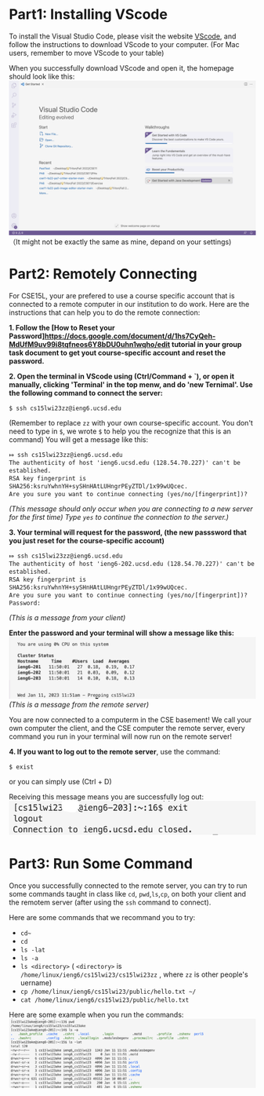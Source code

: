# Part1: Installing VScode
To install the Visual Studio Code, please visit the website [VScode](https://code.visualstudio.com/), and follow the instructions to download VScode to your computer. (For Mac users, remember to move VScode to your table)

When you successfully download VScode and open it, the homepage should look like this:
![Image](VScode.png)
（It might not be exactly the same as mine, depand on your settings)

# Part2: Remotely Connecting
For CSE15L, your are prefered to use a course specific account that is connected to a remote computer in our institution to do work. Here are the instructions that can help you to do the remote connection:

**1. Follow the [How to Reset your Password]https://docs.google.com/document/d/1hs7CyQeh-MdUfM9uv99i8tqfneos6Y8bDU0uhn1wqho/edit tutorial in your group task document to get yout course-specific account and reset the password.**

**2. Open the terminal in VScode using (Ctrl/Command + `), or open it manually, clicking 'Terminal' in the top menw, and do 'new Ternimal'. Use the following command to connect the server:**
```
$ ssh cs15lwi23zz@ieng6.ucsd.edu
```
(Remember to replace `zz` with your own course-specific account. You don't need to type in `$`, we wrote `$` to help you the recognize that this is an command)
You will get a message like this: 
```
⤇ ssh cs15lwi23zz@ieng6.ucsd.edu
The authenticity of host 'ieng6.ucsd.edu (128.54.70.227)' can't be established.
RSA key fingerprint is SHA256:ksruYwhnYH+sySHnHAtLUHngrPEyZTDl/1x99wUQcec.
Are you sure you want to continue connecting (yes/no/[fingerprint])? 
```
*(This message should only occur when you are connecting to a new server for the first time)
Type `yes` to continue the connection to the server.)*

**3. Your terminal will request for the password, (the new passsword that you just reset for the course-specific account)**
```
⤇ ssh cs15lwi23zz@ieng6.ucsd.edu
The authenticity of host 'ieng6-202.ucsd.edu (128.54.70.227)' can't be established.
RSA key fingerprint is SHA256:ksruYwhnYH+sySHnHAtLUHngrPEyZTDl/1x99wUQcec.
Are you sure you want to continue connecting (yes/no/[fingerprint])? 
Password: 
```
*(This is a message from your client)*

**Enter the password and your terminal will show a message like this:**
![Image](remoteServer.png)
*(This is a message from the remote server)*

You are now connected to a computerm in the CSE basement! We call your own computer the client, and the CSE computer the remote server, every command you run in your terminal will now run on the remote server!

**4. If you want to log out to the remote server**, use the command:
```
$ exist
```
or you can simply use (Ctrl + D)

Receiving this message means you are successfully log out:
![Image](logOut.png)

# Part3: Run Some Command
Once you successfully connected to the remote server, you can try to run some commands taught in class like `cd`, `pwd`,`ls`,`cp`, on both your client and the remotem server (after using the `ssh` command to connect).

Here are some commands that we recommand you to try:
* `cd~`
* `cd`
* `ls -lat`
* `ls -a`
* `ls <directory>` ( `<directory>` is  `/home/linux/ieng6/cs15lwi23/cs15lwi23zz`  , where `zz` is other people's uername)
* `cp /home/linux/ieng6/cs15lwi23/public/hello.txt ~/`
* `cat /home/linux/ieng6/cs15lwi23/public/hello.txt`

Here are some example when you run the commands:
![Image](commands.png)
